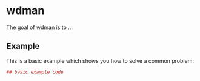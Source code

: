 # wdman

The goal of wdman is to ...

## Example

This is a basic example which shows you how to solve a common problem:

``` r
## basic example code
```
